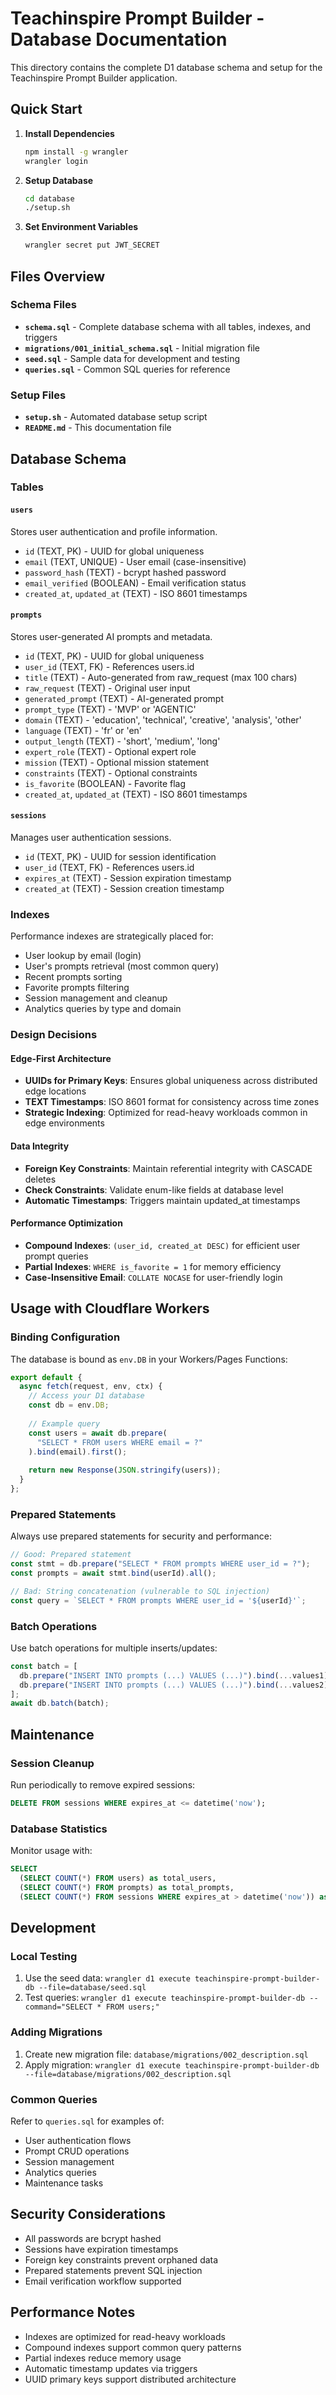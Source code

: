 # Teachinspire Prompt Builder - Database Documentation

This directory contains the complete D1 database schema and setup for the Teachinspire Prompt Builder application.

## Quick Start

1. **Install Dependencies**
   ```bash
   npm install -g wrangler
   wrangler login
   ```

2. **Setup Database**
   ```bash
   cd database
   ./setup.sh
   ```

3. **Set Environment Variables**
   ```bash
   wrangler secret put JWT_SECRET
   ```

## Files Overview

### Schema Files
- **`schema.sql`** - Complete database schema with all tables, indexes, and triggers
- **`migrations/001_initial_schema.sql`** - Initial migration file
- **`seed.sql`** - Sample data for development and testing
- **`queries.sql`** - Common SQL queries for reference

### Setup Files
- **`setup.sh`** - Automated database setup script
- **`README.md`** - This documentation file

## Database Schema

### Tables

#### `users`
Stores user authentication and profile information.
- `id` (TEXT, PK) - UUID for global uniqueness
- `email` (TEXT, UNIQUE) - User email (case-insensitive)
- `password_hash` (TEXT) - bcrypt hashed password
- `email_verified` (BOOLEAN) - Email verification status
- `created_at`, `updated_at` (TEXT) - ISO 8601 timestamps

#### `prompts`
Stores user-generated AI prompts and metadata.
- `id` (TEXT, PK) - UUID for global uniqueness
- `user_id` (TEXT, FK) - References users.id
- `title` (TEXT) - Auto-generated from raw_request (max 100 chars)
- `raw_request` (TEXT) - Original user input
- `generated_prompt` (TEXT) - AI-generated prompt
- `prompt_type` (TEXT) - 'MVP' or 'AGENTIC'
- `domain` (TEXT) - 'education', 'technical', 'creative', 'analysis', 'other'
- `language` (TEXT) - 'fr' or 'en'
- `output_length` (TEXT) - 'short', 'medium', 'long'
- `expert_role` (TEXT) - Optional expert role
- `mission` (TEXT) - Optional mission statement
- `constraints` (TEXT) - Optional constraints
- `is_favorite` (BOOLEAN) - Favorite flag
- `created_at`, `updated_at` (TEXT) - ISO 8601 timestamps

#### `sessions`
Manages user authentication sessions.
- `id` (TEXT, PK) - UUID for session identification
- `user_id` (TEXT, FK) - References users.id
- `expires_at` (TEXT) - Session expiration timestamp
- `created_at` (TEXT) - Session creation timestamp

### Indexes

Performance indexes are strategically placed for:
- User lookup by email (login)
- User's prompts retrieval (most common query)
- Recent prompts sorting
- Favorite prompts filtering
- Session management and cleanup
- Analytics queries by type and domain

### Design Decisions

#### Edge-First Architecture
- **UUIDs for Primary Keys**: Ensures global uniqueness across distributed edge locations
- **TEXT Timestamps**: ISO 8601 format for consistency across time zones
- **Strategic Indexing**: Optimized for read-heavy workloads common in edge environments

#### Data Integrity
- **Foreign Key Constraints**: Maintain referential integrity with CASCADE deletes
- **Check Constraints**: Validate enum-like fields at database level
- **Automatic Timestamps**: Triggers maintain updated_at timestamps

#### Performance Optimization
- **Compound Indexes**: `(user_id, created_at DESC)` for efficient user prompt queries
- **Partial Indexes**: `WHERE is_favorite = 1` for memory efficiency
- **Case-Insensitive Email**: `COLLATE NOCASE` for user-friendly login

## Usage with Cloudflare Workers

### Binding Configuration
The database is bound as `env.DB` in your Workers/Pages Functions:

```javascript
export default {
  async fetch(request, env, ctx) {
    // Access your D1 database
    const db = env.DB;
    
    // Example query
    const users = await db.prepare(
      "SELECT * FROM users WHERE email = ?"
    ).bind(email).first();
    
    return new Response(JSON.stringify(users));
  }
};
```

### Prepared Statements
Always use prepared statements for security and performance:

```javascript
// Good: Prepared statement
const stmt = db.prepare("SELECT * FROM prompts WHERE user_id = ?");
const prompts = await stmt.bind(userId).all();

// Bad: String concatenation (vulnerable to SQL injection)
const query = `SELECT * FROM prompts WHERE user_id = '${userId}'`;
```

### Batch Operations
Use batch operations for multiple inserts/updates:

```javascript
const batch = [
  db.prepare("INSERT INTO prompts (...) VALUES (...)").bind(...values1),
  db.prepare("INSERT INTO prompts (...) VALUES (...)").bind(...values2)
];
await db.batch(batch);
```

## Maintenance

### Session Cleanup
Run periodically to remove expired sessions:
```sql
DELETE FROM sessions WHERE expires_at <= datetime('now');
```

### Database Statistics
Monitor usage with:
```sql
SELECT 
  (SELECT COUNT(*) FROM users) as total_users,
  (SELECT COUNT(*) FROM prompts) as total_prompts,
  (SELECT COUNT(*) FROM sessions WHERE expires_at > datetime('now')) as active_sessions;
```

## Development

### Local Testing
1. Use the seed data: `wrangler d1 execute teachinspire-prompt-builder-db --file=database/seed.sql`
2. Test queries: `wrangler d1 execute teachinspire-prompt-builder-db --command="SELECT * FROM users;"`

### Adding Migrations
1. Create new migration file: `database/migrations/002_description.sql`
2. Apply migration: `wrangler d1 execute teachinspire-prompt-builder-db --file=database/migrations/002_description.sql`

### Common Queries
Refer to `queries.sql` for examples of:
- User authentication flows
- Prompt CRUD operations
- Session management
- Analytics queries
- Maintenance tasks

## Security Considerations

- All passwords are bcrypt hashed
- Sessions have expiration timestamps
- Foreign key constraints prevent orphaned data
- Prepared statements prevent SQL injection
- Email verification workflow supported

## Performance Notes

- Indexes are optimized for read-heavy workloads
- Compound indexes support common query patterns
- Partial indexes reduce memory usage
- Automatic timestamp updates via triggers
- UUID primary keys support distributed architecture